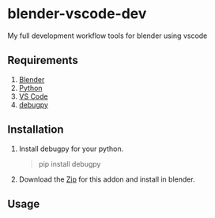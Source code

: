 # blender-vscode-dev
My full development workflow tools for blender using vscode

## Requirements

1. [Blender](https://www.blender.org/download/)
2. [Python](https://www.python.org/downloads/)
3. [VS Code](https://code.visualstudio.com/download)
4. [debugpy](https://github.com/microsoft/debugpy)

## Installation

1. Install debugpy for your python.

    > pip install debugpy

2. Download the [Zip](https://github.com/ranjian0/blender-vscode-dev/archive/refs/heads/main.zip) for this addon and install in blender.


## Usage

